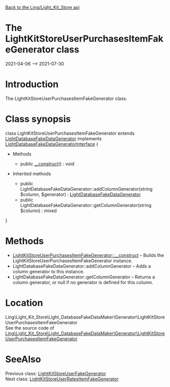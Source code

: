 [Back to the Ling/Light_Kit_Store api](https://github.com/lingtalfi/Light_Kit_Store/blob/master/doc/api/Ling/Light_Kit_Store.md)



The LightKitStoreUserPurchasesItemFakeGenerator class
================
2021-04-06 --> 2021-07-30






Introduction
============

The LightKitStoreUserPurchasesItemFakeGenerator class.



Class synopsis
==============


class <span class="pl-k">LightKitStoreUserPurchasesItemFakeGenerator</span> extends [LightDatabaseFakeDataGenerator](https://github.com/lingtalfi/Light_DatabaseFakeDataMaker/blob/master/doc/api/Ling/Light_DatabaseFakeDataMaker/Generator/LightDatabaseFakeDataGenerator.md) implements [LightDatabaseFakeDataGeneratorInterface](https://github.com/lingtalfi/Light_DatabaseFakeDataMaker/blob/master/doc/api/Ling/Light_DatabaseFakeDataMaker/Generator/LightDatabaseFakeDataGeneratorInterface.md) {

- Methods
    - public [__construct](https://github.com/lingtalfi/Light_Kit_Store/blob/master/doc/api/Ling/Light_Kit_Store/Light_DatabaseFakeDataMaker/Generator/LightKitStoreUserPurchasesItemFakeGenerator/__construct.md)() : void

- Inherited methods
    - public LightDatabaseFakeDataGenerator::addColumnGenerator(string $column, $generator) : [LightDatabaseFakeDataGenerator](https://github.com/lingtalfi/Light_DatabaseFakeDataMaker/blob/master/doc/api/Ling/Light_DatabaseFakeDataMaker/Generator/LightDatabaseFakeDataGenerator.md)
    - public LightDatabaseFakeDataGenerator::getColumnGenerator(string $column) : mixed

}






Methods
==============

- [LightKitStoreUserPurchasesItemFakeGenerator::__construct](https://github.com/lingtalfi/Light_Kit_Store/blob/master/doc/api/Ling/Light_Kit_Store/Light_DatabaseFakeDataMaker/Generator/LightKitStoreUserPurchasesItemFakeGenerator/__construct.md) &ndash; Builds the LightKitStoreUserPurchasesItemFakeGenerator instance.
- LightDatabaseFakeDataGenerator::addColumnGenerator &ndash; Adds a column generator to this instance.
- LightDatabaseFakeDataGenerator::getColumnGenerator &ndash; Returns a column generator, or null if no generator is defined for this column.





Location
=============
Ling\Light_Kit_Store\Light_DatabaseFakeDataMaker\Generator\LightKitStoreUserPurchasesItemFakeGenerator<br>
See the source code of [Ling\Light_Kit_Store\Light_DatabaseFakeDataMaker\Generator\LightKitStoreUserPurchasesItemFakeGenerator](https://github.com/lingtalfi/Light_Kit_Store/blob/master/Light_DatabaseFakeDataMaker/Generator/LightKitStoreUserPurchasesItemFakeGenerator.php)



SeeAlso
==============
Previous class: [LightKitStoreUserFakeGenerator](https://github.com/lingtalfi/Light_Kit_Store/blob/master/doc/api/Ling/Light_Kit_Store/Light_DatabaseFakeDataMaker/Generator/LightKitStoreUserFakeGenerator.md)<br>Next class: [LightKitStoreUserRatesItemFakeGenerator](https://github.com/lingtalfi/Light_Kit_Store/blob/master/doc/api/Ling/Light_Kit_Store/Light_DatabaseFakeDataMaker/Generator/LightKitStoreUserRatesItemFakeGenerator.md)<br>
